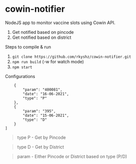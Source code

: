 # cowin-notifier

NodeJS app to monitor vaccine slots using Cowin API.
1) Get notified based on pincode
2) Get notified based on district

Steps to compile & run
1) `git clone https://github.com/rkyshz/cowin-notifier.git`
2) `npm run build` (-w for watch mode)
3) `npm start`

Configurations
```[
    {
        "param": "400081",
        "date": "16-06-2021",
        "type": "P"
    },
    {
        "param": "395",
        "date": "15-06-2021",
        "type": "D"
    }
]
```
>type P - Get by Pincode

>type D - Get by District

>param - Either Pincode or District based on type (P/D)
